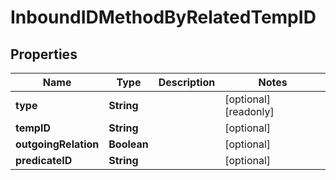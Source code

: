 

# InboundIDMethodByRelatedTempID


## Properties

| Name | Type | Description | Notes |
|------------ | ------------- | ------------- | -------------|
|**type** | **String** |  |  [optional] [readonly] |
|**tempID** | **String** |  |  [optional] |
|**outgoingRelation** | **Boolean** |  |  [optional] |
|**predicateID** | **String** |  |  [optional] |



